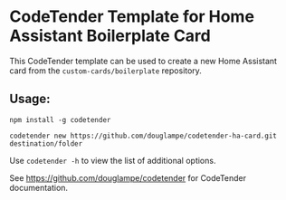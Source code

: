 # CodeTender Template for Home Assistant Boilerplate Card
This CodeTender template can be used to create a new Home Assistant card from the `custom-cards/boilerplate` 
repository.

## Usage:

```
npm install -g codetender

codetender new https://github.com/douglampe/codetender-ha-card.git destination/folder
```

Use `codetender -h` to view the list of additional options.

See https://github.com/douglampe/codetender for CodeTender documentation.